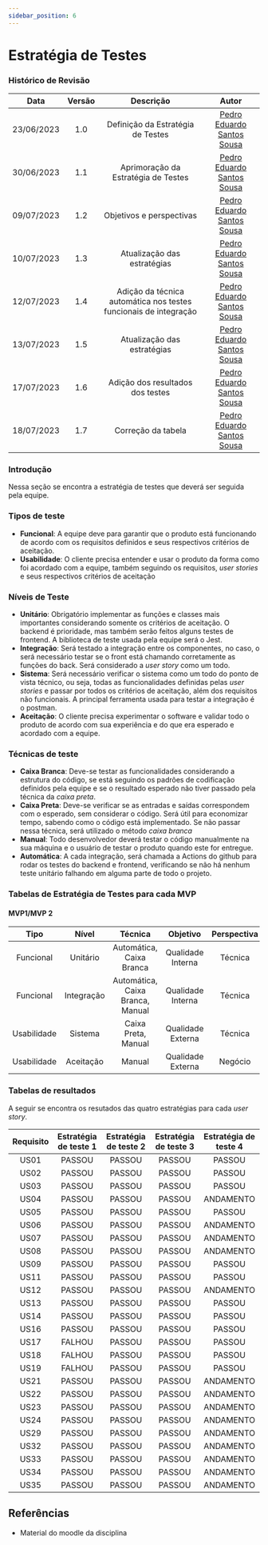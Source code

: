 ```yaml
---
sidebar_position: 6
---
```


# Estratégia de Testes
### **Histórico de Revisão**

|**Data**|**Versão**|**Descrição**|**Autor**|
|:------:|:--------:|:-----------:|:-------:|
| 23/06/2023 | 1.0 | Definição da Estratégia de Testes| [Pedro Eduardo Santos Sousa](https://github.com/PedroEduardoSS)|
| 30/06/2023 | 1.1 | Aprimoração da Estratégia de Testes| [Pedro Eduardo Santos Sousa](https://github.com/PedroEduardoSS)|
| 09/07/2023 | 1.2 | Objetivos e perspectivas| [Pedro Eduardo Santos Sousa](https://github.com/PedroEduardoSS)|
| 10/07/2023 | 1.3 | Atualização das estratégias| [Pedro Eduardo Santos Sousa](https://github.com/PedroEduardoSS)|
| 12/07/2023 | 1.4 | Adição da técnica automática nos testes funcionais de integração| [Pedro Eduardo Santos Sousa](https://github.com/PedroEduardoSS)|
| 13/07/2023 | 1.5 | Atualização das estratégias | [Pedro Eduardo Santos Sousa](https://github.com/PedroEduardoSS)|
| 17/07/2023 | 1.6 | Adição dos resultados dos testes | [Pedro Eduardo Santos Sousa](https://github.com/PedroEduardoSS)|
| 18/07/2023 | 1.7 | Correção da tabela | [Pedro Eduardo Santos Sousa](https://github.com/PedroEduardoSS)|

### Introdução
Nessa seção se encontra a estratégia de testes que deverá ser seguida pela equipe.

### Tipos de teste
- **Funcional**: A equipe deve  para garantir que o produto está funcionando de acordo com os requisitos definidos e seus respectivos critérios de aceitação.
- **Usabilidade**: O cliente precisa entender e usar o produto da forma como foi acordado com a equipe, também seguindo os requisitos, *user stories* e seus respectivos critérios de aceitação

### Níveis de Teste 
- **Unitário**: Obrigatório implementar as funções e classes mais importantes considerando somente os critérios de aceitação. O backend é prioridade, mas também serão feitos alguns testes de frontend. A biblioteca de teste usada pela equipe será o Jest.
- **Integração**: Será testado a integração entre os componentes, no caso, o será necessário testar se o front está chamando corretamente as funções do back. Será considerado a *user story* como um todo.
- **Sistema**: Será necessário verificar o sistema como um todo do ponto de vista técnico, ou seja, todas as funcionalidades definidas pelas *user stories* e passar por todos os critérios de aceitação, além dos requisitos não funcionais. A principal ferramenta usada para testar a integração é o postman.
- **Aceitação**: O cliente precisa experimentar o software e validar todo o produto de acordo com sua experiência e do que era esperado e acordado com a equipe.

### Técnicas de teste
- **Caixa Branca**: Deve-se testar as funcionalidades considerando a estrutura do código, se está seguindo os padrões de codificação definidos pela equipe e se o resultado esperado não tiver passado pela técnica da *caixa preta*.
- **Caixa Preta**: Deve-se verificar se as entradas e saídas correspondem com o esperado, sem considerar o código. Será útil para economizar tempo, sabendo como o código está implementado. Se não passar nessa técnica, será utilizado o método *caixa branca* 
- **Manual**: Todo desenvolvedor deverá testar o código manualmente na sua máquina e o usuário de testar o produto quando este for entregue.
- **Automática**: A cada integração, será chamada a Actions do github para rodar os testes do backend e frontend, verificando se não há nenhum teste unitário falhando em alguma parte de todo o projeto.

### Tabelas de Estratégia de Testes para cada MVP

#### MVP1/MVP 2
|       Tipo      |    Nível   |    Técnica   |      Objetivo     | Perspectiva |
|:---------------:|:----------:|:------------:|:-----------------:|:-----------:|
|    Funcional    |  Unitário  |  Automática, Caixa Branca  | Qualidade Interna |   Técnica   |
|    Funcional    | Integração | Automática, Caixa Branca, Manual | Qualidade Interna |   Técnica   |
|   Usabilidade   |   Sistema  |    Caixa Preta, Manual    | Qualidade Externa |   Técnica   |
|   Usabilidade   |  Aceitação |    Manual    | Qualidade Externa |   Negócio   |

### Tabelas de resultados
A seguir se encontra os resutados das quatro estratégias para cada *user story*.

| Requisito | Estratégia de teste 1 | Estratégia de teste 2 | Estratégia de teste 3 | Estratégia de teste 4 |
|:---------:|:---------------------:|:---------------------:|:---------------------:|:---------------------:|
|    US01   |         PASSOU        |         PASSOU        |         PASSOU        |         PASSOU        |
|    US02   |         PASSOU        |         PASSOU        |         PASSOU        |         PASSOU        |
|    US03   |         PASSOU        |         PASSOU        |         PASSOU        |         PASSOU        |
|    US04   |         PASSOU        |         PASSOU        |         PASSOU        |         ANDAMENTO        |
|    US05   |         PASSOU        |         PASSOU        |         PASSOU        |         PASSOU        |
|    US06   |         PASSOU        |         PASSOU        |         PASSOU        |         ANDAMENTO        |
|    US07   |         PASSOU        |         PASSOU        |         PASSOU        |         ANDAMENTO        |
|    US08   |         PASSOU        |         PASSOU        |         PASSOU        |         ANDAMENTO        |
|    US09   |         PASSOU        |         PASSOU        |         PASSOU        |         PASSOU        |
|    US11   |         PASSOU        |         PASSOU        |         PASSOU        |         PASSOU        |
|    US12   |         PASSOU        |         PASSOU        |         PASSOU        |         ANDAMENTO        |
|    US13   |         PASSOU        |         PASSOU        |         PASSOU        |         PASSOU        |
|    US14   |         PASSOU        |         PASSOU        |         PASSOU        |         PASSOU        |
|    US16   |         PASSOU        |         PASSOU        |         PASSOU        |         PASSOU        |
|    US17   |         FALHOU        |         PASSOU        |         PASSOU        |         PASSOU        |
|    US18   |         FALHOU        |         PASSOU        |         PASSOU        |         PASSOU        |
|    US19   |         FALHOU        |         PASSOU        |         PASSOU        |         PASSOU        |
|    US21   |         PASSOU        |         PASSOU        |         PASSOU        |         ANDAMENTO        |
|    US22   |         PASSOU        |         PASSOU        |         PASSOU        |         ANDAMENTO        |
|    US23   |         PASSOU        |         PASSOU        |         PASSOU        |         ANDAMENTO        |
|    US24   |         PASSOU        |         PASSOU        |         PASSOU        |         ANDAMENTO        |
|    US29   |         PASSOU        |         PASSOU        |         PASSOU        |         ANDAMENTO        |
|    US32   |         PASSOU        |         PASSOU        |         PASSOU        |         ANDAMENTO        |
|    US33   |         PASSOU        |         PASSOU        |         PASSOU        |         ANDAMENTO        |
|    US34   |         PASSOU        |         PASSOU        |         PASSOU        |         ANDAMENTO        |
|    US35   |         PASSOU        |         PASSOU        |         PASSOU        |         ANDAMENTO        |

## Referências 
- Material do moodle da disciplina